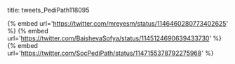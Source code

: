 title: tweets_PediPath118095

{% embed url='https://twitter.com/mreyesm/status/1146460280773402625' %}
{% embed url='https://twitter.com/BaishevaSofya/status/1145124690639433730' %}
{% embed url='https://twitter.com/SocPediPath/status/1147155378792275968' %}

